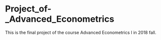 # Project_of-_Advanced_Econometrics
This is the final project of  the course Advanced Econometrics I in 2018 fall.
